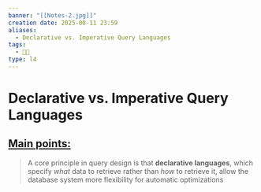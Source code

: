 ```yaml
---
banner: "[[Notes-2.jpg]]"
creation date: 2025-08-11 23:59
aliases:
  - Declarative vs. Imperative Query Languages
tags:
  - 👨‍💻
type: l4
---
```

# Declarative vs. Imperative Query Languages
## <u>Main points:</u>
> A core principle in query design is that **declarative languages**, which specify _what_ data to retrieve rather than _how_ to retrieve it, allow the database system more flexibility for automatic optimizations

